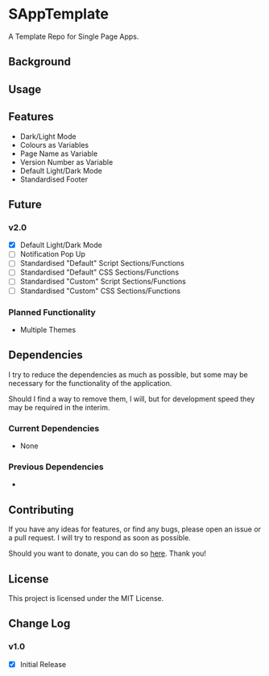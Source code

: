 # SAppTemplate
A Template Repo for Single Page Apps.

## Background


## Usage


## Features
- Dark/Light Mode
- Colours as Variables
- Page Name as Variable
- Version Number as Variable
- Default Light/Dark Mode
- Standardised Footer

## Future
### v2.0
- [x] Default Light/Dark Mode
- [ ] Notification Pop Up
- [ ] Standardised "Default" Script Sections/Functions
- [ ] Standardised "Default" CSS Sections/Functions
- [ ] Standardised "Custom" Script Sections/Functions
- [ ] Standardised "Custom" CSS Sections/Functions

### Planned Functionality
- Multiple Themes

## Dependencies
I try to reduce the dependencies as much as possible, but some may be necessary for the functionality of the application.

Should I find a way to remove them, I will, but for development speed they may be required in the interim.

### Current Dependencies
- None

### Previous Dependencies
- 

## Contributing
If you have any ideas for features, or find any bugs, please open an issue or a pull request. I will try to respond as soon as possible.

Should you want to donate, you can do so [here](https://www.buymeacoffee.com/caddickbrown).
Thank you!

## License
This project is licensed under the MIT License.

## Change Log
### v1.0
- [x] Initial Release